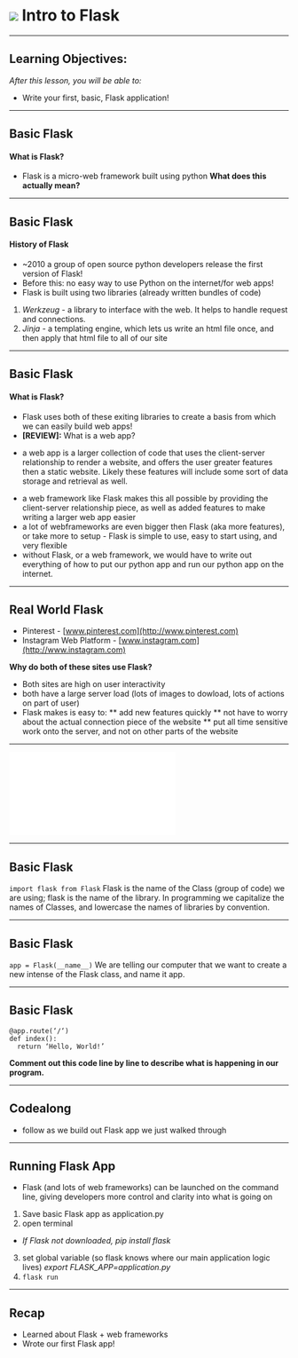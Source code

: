 # ![](https://ga-dash.s3.amazonaws.com/production/assets/logo-9f88ae6c9c3871690e33280fcf557f33.png) Intro to Flask

---

## Learning Objectives:
*After this lesson, you will be able to:*
- Write your first, basic, Flask application!

---
## Basic Flask
#### What is Flask?
* Flask is a micro-web framework built using python
**What does this actually mean?**
---
## Basic Flask
#### History of Flask
* ~2010 a group of open source python developers release the first version of Flask!
* Before this: no easy way to use Python on the internet/for web apps!
* Flask is built using two libraries (already written bundles of code)
1. *Werkzeug* - a library to interface with the web. It helps to handle request and connections.
2. *Jinja* - a templating engine, which lets us write an html file once, and then apply that html file to all of our site

---
## Basic Flask
#### What is Flask?
* Flask uses both of these exiting libraries to create a basis from which we can easily build web apps!
* **[REVIEW]:** What is a web app? 
- a web app is a larger collection of code that uses the client-server relationship to render a website, and offers the user greater features then a static website. Likely these features will include some sort of data storage and retrieval as well.
* a web framework like Flask makes this all possible by providing the client-server relationship piece, as well as added features to make writing a larger web app easier
* a lot of webframeworks are even bigger then Flask (aka more features), or take more to setup - Flask is simple to use, easy to start using, and very flexible
* without Flask, or a web framework, we would have to write out everything of how to put our python app and run our python app on the internet.

---
## Real World Flask
* Pinterest - [www.pinterest.com](http://www.pinterest.com)
* Instagram Web Platform - [www.instagram.com](http://www.instagram.com)

**Why do both of these sites use Flask?**
- Both sites are high on user interactivity
- both have a large server load (lots of images to dowload, lots of actions on part of user)
- Flask makes is easy to:
    ** add new features quickly
    ** not have to worry about the actual connection piece of the website
    ** put all time sensitive work onto the server, and not on other parts of the website

---
<!-- can use either this repl or code in demo-code-basic folder -->
<iframe height=“400px” width=“100%” src=“https://repl.it/@AnnaZocher/introtoflask” scrolling=“no” frameborder=“no” allowtransparency=“true” allowfullscreen=“true” sandbox=“allow-forms allow-pointer-lock allow-popups allow-same-origin allow-scripts allow-modals”></iframe>

---
## Basic Flask

```import flask from Flask``` 
Flask is the name of the Class (group of code) we are using; flask is the name of the library. In programming we capitalize the names of Classes, and lowercase the names of libraries by convention. 

---
## Basic Flask

```app = Flask(__name__)``` 
We are telling our computer that we want to create a new intense of the Flask class, and name it app.

---
## Basic Flask

    @app.route(‘/‘)
    def index():
      return ‘Hello, World!’
**Comment out this code line by line to describe what is happening in our program.**

---
## Codealong
- follow as we build out Flask app we just walked through

---
## Running Flask App
- Flask (and lots of web frameworks) can be launched on the command line, giving developers more control and clarity into what is going on

1. Save basic Flask app as application.py
2. open terminal
-  *If Flask not downloaded, pip install flask*
3. set global variable (so flask knows where our main application logic lives)
*export FLASK_APP=application.py*
4. ```flask run```

---
## Recap
- Learned about Flask + web frameworks
- Wrote our first Flask app!
